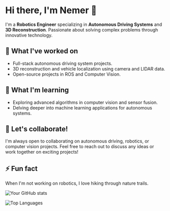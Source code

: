 # Hi there, I'm Nemer 👋

I'm a **Robotics Engineer** specializing in **Autonomous Driving Systems** and **3D Reconstruction**. Passionate about solving complex problems through innovative technology.

## 🔭 What I've worked on
- Full-stack autonomous driving system projects.
- 3D reconstruction and vehicle localization using camera and LIDAR data.
- Open-source projects in ROS and Computer Vision.

## 🌱 What I'm learning
- Exploring advanced algorithms in computer vision and sensor fusion.
- Delving deeper into machine learning applications for autonomous systems.

## 👯 Let's collaborate!
I'm always open to collaborating on autonomous driving, robotics, or computer vision projects. Feel free to reach out to discuss any ideas or work together on exciting projects!

## ⚡ Fun fact
When I'm not working on robotics, I love hiking through nature trails.

![Your GitHub stats](https://github-readme-stats.vercel.app/api?username=yourusername&show_icons=true&theme=radical)

![Top Languages](https://github-readme-stats.vercel.app/api/top-langs/?username=yourusername&layout=compact&theme=radical)
